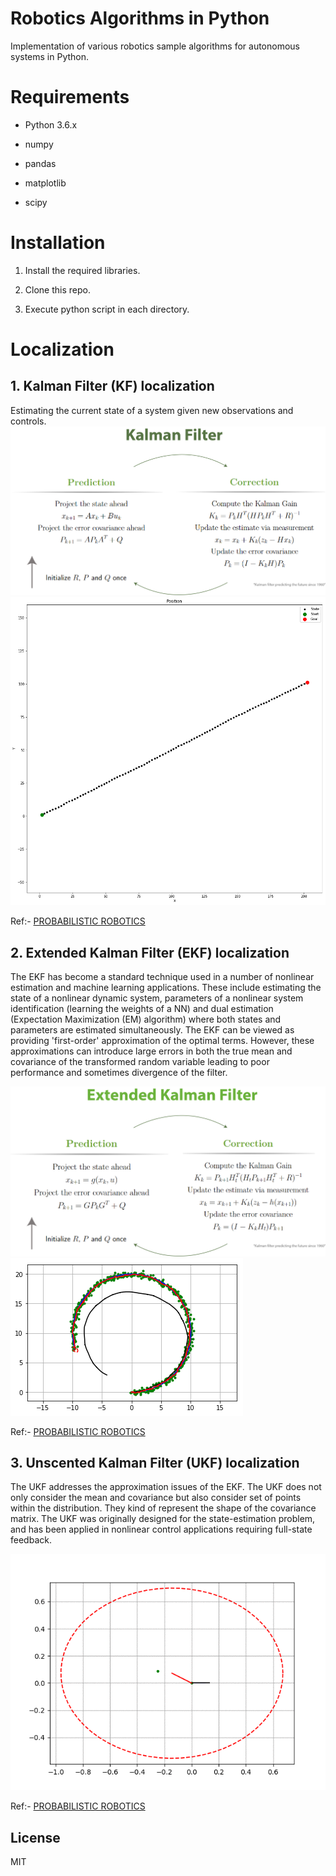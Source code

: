 
# Robotics Algorithms in Python

Implementation of various robotics sample algorithms for autonomous systems in Python.


# Requirements

- Python 3.6.x

- numpy

- pandas

- matplotlib

- scipy


# Installation

1. Install the required libraries.

2. Clone this repo.

3. Execute python script in each directory.


# Localization

## 1. Kalman Filter (KF) localization

Estimating the current state of a system given new observations and controls. 
![Kalman Filter](kf.png)
![Kalman Filter](kf_graph.png)


Ref:- [PROBABILISTIC ROBOTICS](http://www.probabilistic-robotics.org/)


## 2. Extended Kalman Filter (EKF) localization
The EKF has become a standard technique used in a number of nonlinear estimation and machine learning applications. These include estimating the state of a nonlinear dynamic system, parameters of a nonlinear system identification (learning the weights of a NN) and dual estimation (Expectation Maximization (EM) algorithm) where both states and parameters are estimated simultaneously. The EKF can be viewed as providing 'first-order' approximation of the optimal terms. However, these approximations can introduce large errors in both the true mean and covariance of the transformed random variable leading to poor performance and sometimes divergence of the filter.

![Extended Kalman Filter](ekf_algo.png)
![Extended Kalman Filter](ekf_graph.png)


Ref:- [PROBABILISTIC ROBOTICS](http://www.probabilistic-robotics.org/)

## 3. Unscented Kalman Filter (UKF) localization
The UKF addresses the approximation issues of the EKF. The UKF does not only consider the mean and covariance but also consider set of points within the distribution. They kind of represent the shape of the covariance matrix. The UKF was originally designed for the state-estimation problem, and has been applied in nonlinear control applications requiring full-state feedback.

![Unscented Kalman Filter](ukf_animation.gif)

Ref:- [PROBABILISTIC ROBOTICS](http://www.probabilistic-robotics.org/)
## License 

MIT










